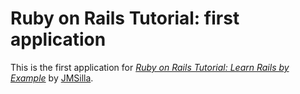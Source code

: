 # Ruby on Rails Tutorial: first application

This is the first application for
[*Ruby on Rails Tutorial: Learn Rails by Example*](http://railstutorial.org/) 
by [JMSilla](http://joindiaspora.com/u/JMSilla/).

